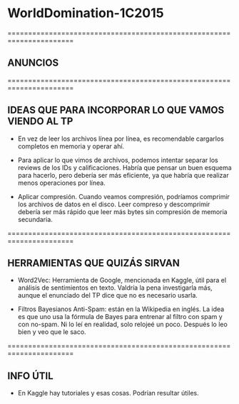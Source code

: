 # WorldDomination-1C2015 #

======================================================================
## ANUNCIOS ##


======================================================================
## IDEAS QUE PARA INCORPORAR LO QUE VAMOS VIENDO AL TP ##

* En vez de leer los archivos línea por línea, es recomendable 
  cargarlos completos en memoria y operar ahí.

* Para aplicar lo que vimos de archivos, podemos intentar separar
  los reviews de los IDs y calificaciones. Habría que pensar un
  buen esquema para hacerlo, pero debería ser más eficiente,
  ya que habría que realizar menos operaciones por línea.

* Aplicar compresión. Cuando veamos compresión, podríamos comprimir
  los archivos de datos en el disco. Leer compreso y descomprimir
  debería ser más rápido que leer más bytes sin compresión de memoria
  secundaria.

======================================================================
## HERRAMIENTAS QUE QUIZÁS SIRVAN ##

* Word2Vec: Herramienta de Google, mencionada en Kaggle,
  útil para el análisis de sentimientos en texto.
  Valdría la pena investigarla más, aunque el enunciado
  del TP dice que no es necesario usarla.

* Filtros Bayesianos Anti-Spam: están en la Wikipedia en inglés.
  La idea es que uno usa la fórmula de Bayes para entrenar
  al filtro con spam y con no-spam. Ni lo leí en realidad, 
  solo relojeé un poco. Después lo leo bien y veo que le saco.


======================================================================
## INFO ÚTIL ##

* En Kaggle hay tutoriales y esas cosas. Podrían resultar útiles.